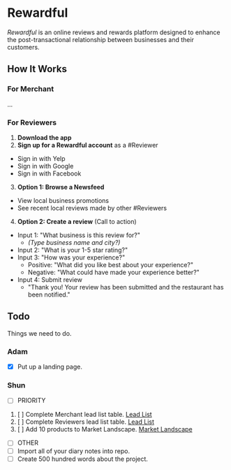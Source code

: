 # Rewardful
*Rewardful* is an online reviews and rewards platform designed to enhance the post-transactional relationship between businesses and their customers.

## How It Works

### For Merchant
...

### For Reviewers
1. **Download the app**
2. **Sign up for a Rewardful account** as a #Reviewer
  * Sign in with Yelp
  * Sign in with Google
  * Sign in with Facebook
3. **Option 1: Browse a Newsfeed**
  * View local business promotions
  * See recent local reviews made by other #Reviewers
4. **Option 2: Create a review** (Call to action)
  * Input 1: "What business is this review for?" 
    * *(Type business name and city?)*
  * Input 2: "What is your 1-5 star rating?"
  * Input 3: "How was your experience?"
    * Positive: "What did you like best about your experience?"
    * Negative: "What could have made your experience better?"
  * Input 4: Submit review
    * "Thank you! Your review has been submitted and the restaurant has been notified."



## Todo
Things we need to do.

### Adam
- [x] Put up a landing page.

### Shun
- [ ] PRIORITY
 1. [ ] Complete Merchant lead list table.
  [Lead List](biz/sales/our-first-merchants/lead-list.md)
 2. [ ] Complete Reviewers lead list table.
  [Lead List](biz/sales/our-first-reviewers/lead-list.md)
 3. [ ] Add 10 products to Market Landscape.
 [Market Landscape](biz/market-landscape/general.md)
- [ ] OTHER
 - [ ] Import all of your diary notes into repo.
 - [ ] Create 500 hundred words about the project.
